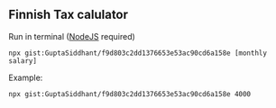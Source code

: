 Finnish Tax calulator
---
Run in terminal ([NodeJS](https://nodejs.org/en/) required)

    npx gist:GuptaSiddhant/f9d803c2dd1376653e53ac90cd6a158e [monthly salary]

Example:

    npx gist:GuptaSiddhant/f9d803c2dd1376653e53ac90cd6a158e 4000